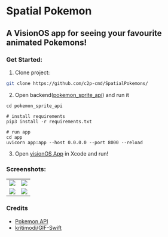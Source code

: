 # Spatial Pokemon

## A VisionOS app for seeing your favourite animated Pokemons!

### Get Started:
1. Clone project:
```bash
git clone https://github.com/c2p-cmd/SpatialPokemons/
```

2. Open backend([pokemon_sprite_api](./pokemon_sprite_api/)) and run it
```shell
cd pokemon_sprite_api

# install requirements
pip3 install -r requirements.txt

# run app
cd app
uvicorn app:app --host 0.0.0.0 --port 8000 --reload
```

3. Open [visionOS App](./Pokemons/) in Xcode and run!

### Screenshots:

<table>
    <tr>
        <td>
        <img src="https://raw.githubusercontent.com/c2p-cmd/SpatialPokemons/main/readme_images/1.png" />
        </td>
        <td>
        <img src="https://raw.githubusercontent.com/c2p-cmd/SpatialPokemons/main/readme_images/2.png" />
        </td>
    <tr>
    <tr>
        <td>
        <img src="https://raw.githubusercontent.com/c2p-cmd/SpatialPokemons/main/readme_images/3.png" />
        </td>
        <td>
        <img src="https://raw.githubusercontent.com/c2p-cmd/SpatialPokemons/main/readme_images/4.png" />
        </td>
    <tr>
</table>

### Credits
- [Pokemon API](https://pokeapi.co/docs/v2#pokemon)
- [kritimodi/GIF-Swift](https://github.com/kiritmodi2702/GIF-Swift/blob/master/GIF-Swift/iOSDevCenters%2BGIF.swift)